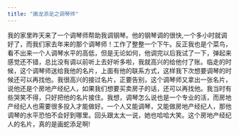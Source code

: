 ```yaml
---
title: "画龙添足之调琴师"
---
```


我的家里昨天来了一个调琴师帮助我调钢琴。他的钢琴调的很快,一个多小时就调好了，而我们家去年来的那个调琴师！工作了整整一个下午。反正我也是个菜鸟，看不出来一个人调琴水平的高低，但是无论如何，他调完以后我试了一下，弹起来感觉还不错，总比没有调以前听上去好听多啦，我就高兴的给他付了账。临走的时候，这个调琴师送给我他的名片，上面有他的联系方式，这样我下次想要调琴的时候还可以再找他。我很高兴的接过名片，正要告别，这个调琴师又拿出一张名片，说他还是个房地产经纪人，如果我们想要买卖房子的话，还可以再找他。我当时有些哭笑不得，只好把他的名片接住。我想，调琴怎么说也是一个专业的活，而房地产经纪人也需要很多投入才能做好。一个人又能调琴，又能做房地产经纪人，那他调琴的水平恐怕不会好到哪里。回头跟太太一说，她也哈哈大笑。这个房地产经纪人的名片，真的是画蛇添足啊!
